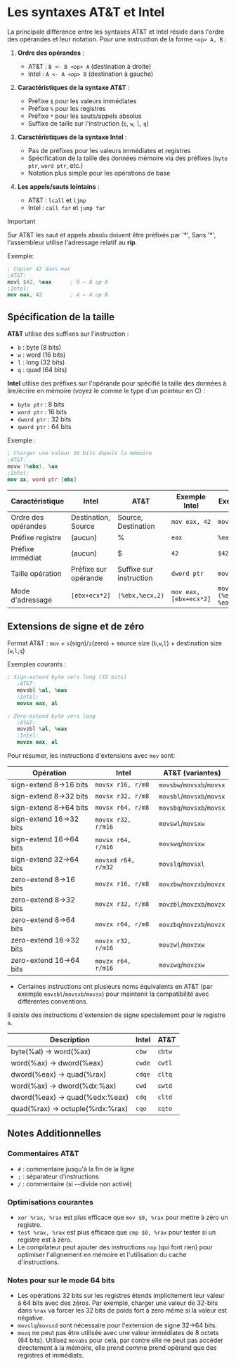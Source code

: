 # Les syntaxes AT&T et Intel

La principale différence entre les syntaxes AT&T et Intel réside dans l'ordre des opérandes et leur notation. Pour une instruction de la forme `<op> A, B` :

1. **Ordre des opérandes** :
   - AT&T : `B <- B <op> A` (destination à droite)
   - Intel : `A <- A <op> B` (destination à gauche)

2. **Caractéristiques de la syntaxe AT&T** :
   - Préfixe `$` pour les valeurs immédiates
   - Préfixe `%` pour les registres
   - Préfixe `*` pour les sauts/appels absolus
   - Suffixe de taille sur l'instruction (`b`, `w`, `l`, `q`)

3. **Caractéristiques de la syntaxe Intel** :
   - Pas de préfixes pour les valeurs immédiates et registres
   - Spécification de la taille des données mémoire via des préfixes (`byte ptr`, `word ptr`, etc.)
   - Notation plus simple pour les opérations de base
4. **Les appels/sauts lointains** :
   - AT&T : `lcall` et `ljmp`
   - Intel : `call far` et `jump far`
> [!important]
> Sur AT&T les saut et appels absolu doivent être préfixés par '\*', Sans '\*', l'assembleur utilise l'adressage relatif au **rip**.

Exemple:
```nasm
; Copier 42 dans eax
;AT&T:
movl $42, %eax      ; B ← B op A
;Intel:
mov eax, 42         ; A ← A op B
```

## Spécification de la taille

**AT&T** utilise des suffixes sur l'instruction :
- `b` : byte (8 bits)
- `w` : word (16 bits)
- `l` : long (32 bits)
- `q` : quad (64 bits)


**Intel** utilise des préfixes sur l'opérande pour spécifié la taille des données à lire/écrire en mémoire (voyez le comme le type d'un pointeur en C) :
- `byte ptr` : 8 bits
- `word ptr` : 16 bits
- `dword ptr` : 32 bits
- `qword ptr` : 64 bits


Exemple :
```nasm
; Charger une valeur 16 bits depuis la mémoire
;AT&T:
movw (%ebx), %ax
;Intel:
mov ax, word ptr [ebx]
```


| Caractéristique     | Intel                | AT&T                    | Exemple Intel          | Exemple AT&T               |
| ------------------- | -------------------- | ----------------------- | ---------------------- | -------------------------- |
| Ordre des opérandes | Destination, Source  | Source, Destination     | `mov eax, 42`          | `movl $42, %eax`           |
| Préfixe registre    | (aucun)              | %                       | `eax`                  | `%eax`                     |
| Préfixe immédiat    | (aucun)              | $                       | `42`                   | `$42`                      |
| Taille opération    | Préfixe sur opérande | Suffixe sur instruction | `dword ptr`            | `movl`                     |
| Mode d'adressage    | `[ebx+ecx*2]`        | `(%ebx,%ecx,2)`         | `mov eax, [ebx+ecx*2]` | `movl (%ebx,%ecx,2), %eax` |

## Extensions de signe et de zéro

Format AT&T : `mov` + `s`(sign)/`z`(zero) + source size (`b`,`w`,`l`) + destination size (`w`,`l`,`q`)

Exemples courants :
```nasm
; Sign-extend byte vers long (32 bits)
   ;AT&T:
   movsbl %al, %eax
   ;Intel:
   movsx eax, al

; Zero-extend byte vers long
   ;AT&T: 
   movzbl %al, %eax
   ;Intel:
   movzx eax, al
```

Pour résumer, les instructions d'extensions avec `mov` sont:

| Opération              | Intel               | AT&T (variantes)          |
| ---------------------- | ------------------- | ------------------------- |
| sign-extend 8→16 bits  | `movsx r16, r/m8`   | `movsbw`/`movsxb`/`movsx` |
| sign-extend 8→32 bits  | `movsx r32, r/m8`   | `movsbl`/`movsxb`/`movsx` |
| sign-extend 8→64 bits  | `movsx r64, r/m8`   | `movsbq`/`movsxb`/`movsx` |
| sign-extend 16→32 bits | `movsx r32, r/m16`  | `movswl`/`movsxw`         |
| sign-extend 16→64 bits | `movsx r64, r/m16`  | `movswq`/`movsxw`         |
| sign-extend 32→64 bits | `movsxd r64, r/m32` | `movslq`/`movsxl`         |
| zero-extend 8→16 bits  | `movzx r16, r/m8`   | `movzbw`/`movzxb`/`movzx` |
| zero-extend 8→32 bits  | `movzx r32, r/m8`   | `movzbl`/`movzxb`/`movzx` |
| zero-extend 8→64 bits  | `movzx r64, r/m8`   | `movzbq`/`movzxb`/`movzx` |
| zero-extend 16→32 bits | `movzx r32, r/m16`  | `movzwl`/`movzxw`         |
| zero-extend 16→64 bits | `movzx r64, r/m16`  | `movzwq`/`movzxw`         |

- Certaines instructions ont plusieurs noms équivalents en AT&T (par exemple `movsbl`/`movsxb`/`movsx`) pour maintenir la compatibilité avec différentes conventions.

Il existe des instructions d'extension de signe specialement pour le registre `a`.

| Description                     | Intel  | AT&T   |
| ------------------------------- | ------ | ------ |
| byte(%al) → word(%ax)           | `cbw`  | `cbtw` |
| word(%ax) → dword(%eax)         | `cwde` | `cwtl` |
| dword(%eax) → quad(%rax)        | `cdqe` | `cltq` |
| word(%ax) → dword(%dx:%ax)      | `cwd`  | `cwtd` |
| dword(%eax) → quad(%edx:%eax)   | `cdq`  | `cltd` |
| quad(%rax) → octuple(%rdx:%rax) | `cqo`  | `cqto` |

## Notes Additionnelles

### Commentaires AT&T
- `#` : commentaire jusqu'à la fin de la ligne
- `;` : séparateur d'instructions
- `/` : commentaire (si --divide non activé)

### Optimisations courantes
- `xor %rax, %rax` est plus efficace que `mov $0, %rax` pour mettre à zéro un registre.
- `test %rax, %rax` est plus efficace que `cmp $0, %rax` pour tester si un registre est à zéro.
- Le compilateur peut ajouter des instructions `nop` (qui font rien) pour optimiser l'alignement en mémoire et l'utilisation du cache d'instructions.

### Notes pour sur le mode 64 bits
- Les opérations 32 bits sur les registres étends implicitement leur valeur à 64 bits avec des zéros. Par exemple, charger une valeur de 32-bits dans `%rax` va forcer les 32 bits de poids fort à zero même si la valeur est négative.
- `movslq`/`movsxd` sont nécessaire pour l'extension de signe 32→64 bits.
- `movq` ne peut pas être utilisée avec une valeur immédiates de 8 octets (64 bits). Utilisez `movabs` pour cela, par contre elle ne peut pas accèder directement à la mémoire, elle prend comme prend opérand que des registres et immédiats.